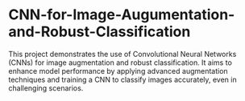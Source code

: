 # CNN-for-Image-Augumentation-and-Robust-Classification
This project demonstrates the use of Convolutional Neural Networks (CNNs) for image augmentation and robust classification. It aims to enhance model performance by applying advanced augmentation techniques and training a CNN to classify images accurately, even in challenging scenarios.
